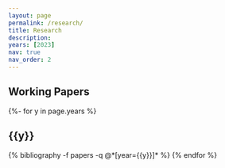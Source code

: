 ```yaml
---
layout: page
permalink: /research/
title: Research
description: 
years: [2023]
nav: true
nav_order: 2
---
```

<!-- _pages/Research.md -->

## Working Papers

<div class="publications">

{%- for y in page.years %}
  <h2 class="year">{{y}}</h2>
  {% bibliography -f papers -q @*[year={{y}}]* %}
{% endfor %}

</div>

